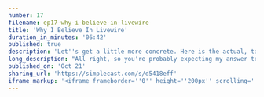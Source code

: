 ```yaml
---
number: 17
filename: ep17-why-i-believe-in-livewire
title: 'Why I Believe In Livewire'
duration_in_minutes: '06:42'
published: true
description: 'Let''s get a little more concrete. Here is the actual, tangible reason I believe Livewire is extremely useful and "good" for most projects.'
long_description: "All right, so you're probably expecting my answer to this why I believe in Live Wire to be kind of like the last episode pretty soft broad vague inspirational. I don't know but. It's actually not it's pretty concrete. I believe in Live Wire because of one moment three years ago. I was reading a blog post by th where he demonstrates.\r\n\r\nWhy? Why are we just a Jackson Json? Why not Ajax HTML already rendered on the back end and then just swap it into the page and you know, and he called it server render JavaScript and the rails Community is kind of all about this I discovered it and it hit me like a ton of bricks and I went whoa.\r\n\r\nAnd I was just immediately enamored with the idea. I used it in a project and it worked exactly as well as I thought it would and I was able to use blade but still, you know, get all the benefits of you know deferring loading a jack seeing this stuff, you know, whatever like making Dynamic pages that don't reload but still just using blade for everything and I was enamored with it.\r\n\r\nAnd from that on like that that has been a known good to me. Like there's so little downside to that strategy. It's crazy. And that's why you know, I'm sure I've talked about this a hundred times. You've seen this in every talk that I've given whatever like GitHub you open up xhr Tab and devtools get up devtools and you just see Ajax request flying off the handle and almost none of them are returning Json.\r\n\r\nThey're all returning rendered HTML these P Jax to do this. And so why is this the reason that I believe in live wires the reason because that's what live where is it's built on this concept Live Wire is age axing HTML. There's a bunch of extra stuff that makes it super duper seamless. So you don't have to before you would have to do the wiring yourself.\r\n\r\nYou have to trigger the Ajax request and you have to swap it into the page. Livewire hand gives you a nice API for when to trigger. The request to get new Json or sorry new HTML and it's smarter than just just wiping out the HTML with the new HTML. It does the Dom dipping stuff like we've talked about but that's it.\r\n\r\nThat's what it is at its core like at its core. That's what it is. So if that's the problem live wires solution. And there's a lot of other features in Livewire a lot of extra things a lot of huge potential for ways. It can be used really clever things. Like we've talked about the prefetch stuff and dirty detection and loading States and all sorts of stuff that it grants you that's really nice and whatever huge potential.\r\n\r\nBut at the end of the day strip all those things away and live we're still useful for this use case and it's a pretty big one. So this is why I believe in live where I believe in live where in general but but I got to be honest. It's definitely, you know times that I doubt certain features or doubt certain use cases and a pretty vocal about him.\r\n\r\nI mean, I the whole counter examples just. BS like I wouldn't use live wire for a counter, I feel kind of weird every time I use Livewire to just like show or hide something on a click, you know, I feel like whole Ajax request for a freaking toggle. Like I should be using JavaScript for that. Like I feel that way, you know, so in that way the live where water is a little bit muddy, but but forget about that stuff like let's talk about.\r\n\r\nLet's talk about swapping and ajax deferred loading, you know, like Auto searching, you know form like a story table stored in real-time validation realtor auto-saving forms. Like these are all things that. That live wire is not adding anything like you're already submitting Ajax request. You're just sending Json doing the templating on the front end and by doing that you're dealing with the templating in a totally separate language that's not easily testable.\r\n\r\nAnd isn't it is totally separated from your front end. So you need like double the routes and double the code. Basically we're live. We're just allows you to basically cut out that whole other half and stay inside the world, you know. So in that sense, I believe in Live Wire like when I doubt myself when I doubt the project things like that like the end of the day I have to remind myself that hey like takeaway Live Wire and I'm still going to basically build my own Live Wire, like I'm basically gonna use these same principles and end up building something that's not as powerful as Livewire.\r\n\r\nSo I guess. Some of the times that I yeah, I don't know. So that's why I believe in Livewire. It's very concrete I believe in it because it's built around a Jackson HTML and swapping it into a page based on some sort of trigger and that to me is an incredibly powerful pattern the rails Community has been on top of this for ever and big companies like GitHub.\r\n\r\nBase camp anything that uses turbo links. They're all built around this this principle and it is just crazy powerful. So in that sense, I believe in Live Wire and I think Live Wire will always have a place because it provides you with my opinion one of the best ways to to leverage that that technology which is pretty interesting because.\r\n\r\nLike a Phoenix live view does that but it uses web sockets and it's way more integrated and it's kind of a different cell, you know, so Live Wire live or has maybe more of a modest cell and I think that's why I live where needs to to be more aware of how to make it work well with JavaScript because in you know Phoenix, they have the speed that we're just not going to have with their Phoenix.\r\n\r\nWhat's it called Phoenix channels the websocket stuff and you know, long-running server instances and all that stuff. Like we're just not going to become as fast is as they can. I mean they're making games in Phoenix live view that we're not going to be doing that in Livewire. So Live Wire is. It's not a worse Phoenix live view in my mind.\r\n\r\nIt's not just a slower live view. It takes a lot of the the API from live view because it's a freaking Kick-Ass API and it uses the principles and solves the need of something like turbolinks pjx, you know server render JavaScript those techniques that are already using Ajax and you know, That yeah, so so in that sense, that's why I believe in live lawyer and I think it solves this this problem pretty well.\r\n\r\nIt fits into its own little niche. It's not a worse version of anything. It's it's own thing. If anything it's a better version of something. So so that's why I believe in it. That's that's what I tell myself and that's why I will I will use it, you know. Yeah, so, so that's that's the snippet here coming in at six minutes and 30 seconds.\r\n\r\nThat's a lot of extra time. I hope you use that time. Well, enjoy your enjoy the rest of your trout fishing trip. Thank you."
published_on: 'Oct 21'
sharing_url: 'https://simplecast.com/s/d5418eff'
iframe_markup: '<iframe frameborder=''0'' height=''200px'' scrolling=''no'' seamless src=''https://embed.simplecast.com/d5418eff?color=f5f5f5'' width=''100%''></iframe>'
---
```

